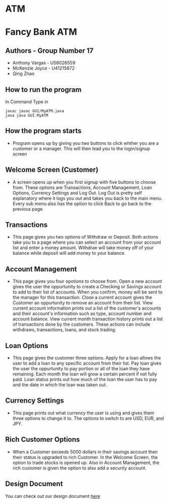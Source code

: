# ATM

# Fancy Bank ATM

## Authors - Group Number 17 
* Anthony Vargas - U58026559 
* McKenzie Joyce - U41215872
* Qing Zhao

## How to run the program

In Command Type in

```
javac javac GUI/MyATM.java
java java GUI.MyATM
```

## How the program starts

* Program opens up by giving you two buttons to click whther you are a customer or a manager. This will then lead you to the login/signup screen

## Welcome Screen (Customer)

* A screen opens up when you first signup with five buttons to choose from. These options are Transactions, Account Management, Loan Options, Currency Settings and Log Out. Log Out is pretty self explanatory where it logs you out and takes you back to the main menu. Every sub menu also has the option to click Back to go back to the previous page.

## Transactions

* This page gives you two options of Withdraw or Deposit. Both actions take you to a page where you can select an account from your account list and enter a money amount. Withdrae will take money off of your balance while deposit will add money to your balance.

## Account Management

* This page gives you four opotions to choose from. Open a new account gives the user the oppurtunity to create a Checking or Savings account to add to their list of accounts. When you confirm, money will be sent to the manager for this transaction. Close a current account gives the Customer an oppurtunity to remove an account from their list. View current account information prints out a list of the customer's accounts and their account's information such as type, account number and account balance. View current month transaction history prints out a list of transactions done by the customers. These actions can include withdraws, transactions, loans, and stock trading.

## Loan Options

* This page gives the customer three options. Apply for a loan allows the user to add a loan to any specific account from their list. Pay loan gives the user the oppurtunity to pay portion or all of the loan they have remaining. Each month the loan will grow a certain percent if not fully paid. Loan status prints out how much of the loan the user has to pay and the date in which the loan was taken out.

## Currency Settings

* This page prints out what currency the user is using and gives them three options to change it to. The options to switch to are USD, EUR, and JPY.

## Rich Customer Options

* When a Customer exceeds 5000 dollars in their savings account then their status is upgraded to rich Customer. In the Welcome Screen, the option to trade stocks is opened up. Also in Account Management, the rich customer is given the option to also add a security account. 

## Design Document
You can check out our design document [here](DESIGN_DOCUMENT.md)
